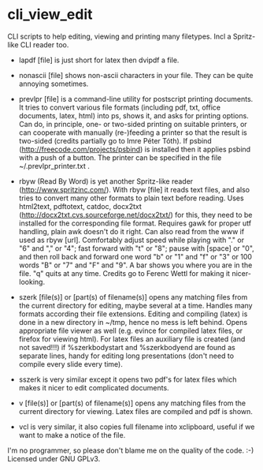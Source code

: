 cli_view_edit
=============

CLI scripts to help editing, viewing and printing many filetypes. Incl a
Spritz-like CLI reader too.

- lapdf [file] is just short for latex then dvipdf a file.

- nonascii [file] shows non-ascii characters in your file. They can be quite
  annoying sometimes.

- prevlpr [file] is a command-line utility for postscript printing documents.
  It tries to convert various file formats (including pdf, txt, office
  documents, latex, html) into ps, shows it, and asks for printing options. Can
  do, in principle, one- or two-sided printing on suitable printers, or can
  cooperate with manually (re-)feeding a printer so that the result is two-sided
  (credits partially go to Imre Péter Tóth). If psbind
  (http://freecode.com/projects/psbind) is installed then it applies psbind with
  a push of a button. The printer can be specified in the file
  ~/.prevlpr_printer.txt .

- rbyw (Read By Word) is yet another Spritz-like reader
  (http://www.spritzinc.com/). With rbyw [file] it reads text files, and also
  tries to convert many other formats to plain text before reading. Uses
  html2text, pdftotext, catdoc, docx2txt
  (http://docx2txt.cvs.sourceforge.net/docx2txt/) for this, they need to be
  installed for the corresponding file format. Requires gawk for proper utf
  handling, plain awk doesn't do it right. Can also read from the www if used as
  rbyw [url]. Comfortably adjust speed while playing with "." or "6" and "," or
  "4"; fast forward with "t" or "8"; pause with [space] or "0", and then roll
  back and forward one word "b" or "1" and "f" or "3" or 100 words "B" or "7" and
  "F" and "9". A bar shows you where you are in the file. "q" quits at any time.
  Credits go to Ferenc Wettl for making it nicer-looking.

- szerk [file(s)] or [part(s) of filename(s)] opens any matching files from the
  current directory for editing, maybe several at a time. Handles many formats
  according their file extensions. Editing and compiling (latex) is done in a new
  directory in ~/tmp, hence no mess is left behind. Opens appropriate file viewer
  as well (e.g. evince for compiled latex files, or firefox for viewing html).
  For latex files an auxiliary file is created (and not saved!!!) if
  %szerkbodystart and %szerkbodyend are found as separate lines, handy for
  editing long presentations (don't need to compile every slide every time).

- sszerk is very similar except it opens two pdf's for latex files which makes it
  nicer to edit complicated documents.

- v [file(s)] or [part(s) of filename(s)] opens any matching files from the
  current directory for viewing. Latex files are compiled and pdf is shown.

- vcl is very similar, it also copies full filename into xclipboard, useful if
  we want to make a notice of the file.

I'm no programmer, so please don't blame me on the quality of the code. :-)
Licensed under GNU GPLv3.
